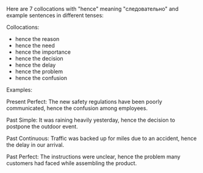 Here are 7 collocations with "hence" meaning "следовательно" and example sentences in different tenses:

Collocations:
- hence the reason
- hence the need
- hence the importance
- hence the decision
- hence the delay
- hence the problem
- hence the confusion

Examples:

Present Perfect: The new safety regulations have been poorly communicated, hence the confusion among employees.

Past Simple: It was raining heavily yesterday, hence the decision to postpone the outdoor event.

Past Continuous: Traffic was backed up for miles due to an accident, hence the delay in our arrival.  

Past Perfect: The instructions were unclear, hence the problem many customers had faced while assembling the product.